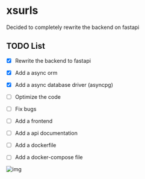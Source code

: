 # xsurls

Decided to completely rewrite the backend on fastapi

## TODO List
- [x] Rewrite the backend to fastapi
- [x] Add a async orm
- [x] Add a async database driver (asyncpg)
- [ ] Optimize the code
- [ ] Fix bugs
- [ ] Add a frontend
- [ ] Add a api documentation
- [ ] Add a dockerfile
- [ ] Add a docker-compose file


![img](https://user-images.githubusercontent.com/93985070/215116083-debd0d02-59e0-4fb2-8f13-022fb6eb0c71.png)


